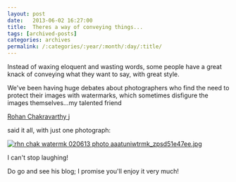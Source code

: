 ```yaml
---
layout: post
date:	2013-06-02 16:27:00
title:  Theres a way of conveying things...
tags: [archived-posts]
categories: archives
permalink: /:categories/:year/:month/:day/:title/
---
```

Instead of waxing eloquent and wasting words, some people have a great knack of conveying what they want to say, with great style.

We've been having huge debates about photographers who find the need to protect their images with watermarks, which sometimes disfigure the images themselves...my talented friend 

<a href="http://greenhumour.blogspot.com/"> Rohan Chakravarthy </a>j

said it all, with just one photograph:

<a href="http://s1274.photobucket.com/user/apeednahom/media/aaatuniwtrmk_zpsd51e47ee.jpg.html" target="_blank"><img src="http://i1274.photobucket.com/albums/y430/apeednahom/aaatuniwtrmk_zpsd51e47ee.jpg" border="0" alt="rhn chak watermk 020613 photo aaatuniwtrmk_zpsd51e47ee.jpg"/></a>

I can't stop laughing!

Do go and see his blog; I promise you'll enjoy it very much!

